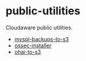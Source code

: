 # public-utilities
Cloudaware public utilities.

- [mysql-backups-to-s3](mysql-backups-to-s3)
- [ossec-installer](ossec-installer)
- [ohai-to-s3](ohai-to-s3)
